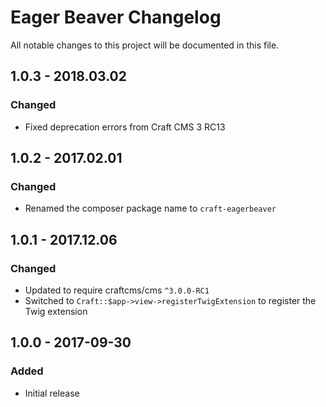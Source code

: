 # Eager Beaver Changelog

All notable changes to this project will be documented in this file.

## 1.0.3 - 2018.03.02
### Changed
* Fixed deprecation errors from Craft CMS 3 RC13

## 1.0.2 - 2017.02.01
### Changed
* Renamed the composer package name to `craft-eagerbeaver`

## 1.0.1 - 2017.12.06
### Changed
* Updated to require craftcms/cms `^3.0.0-RC1`
* Switched to `Craft::$app->view->registerTwigExtension` to register the Twig extension

## 1.0.0 - 2017-09-30
### Added
- Initial release
